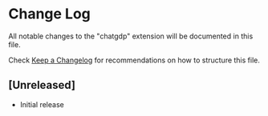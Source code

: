 # Change Log

All notable changes to the "chatgdp" extension will be documented in this file.

Check [Keep a Changelog](http://keepachangelog.com/) for recommendations on how to structure this file.

## [Unreleased]

- Initial release